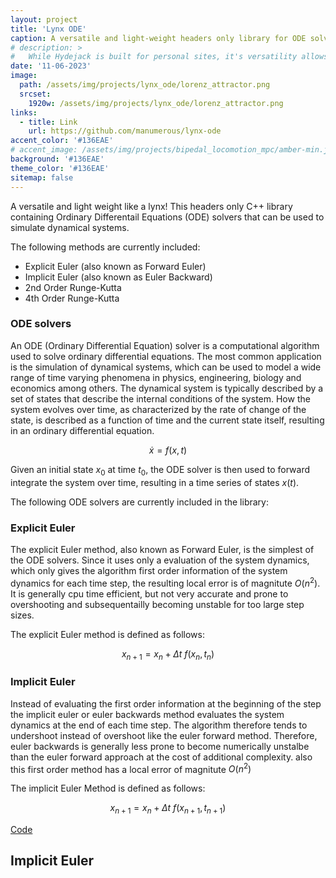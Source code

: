 ```yaml
---
layout: project
title: 'Lynx ODE'
caption: A versatile and light-weight headers only library for ODE solvers in C++
# description: >
#   While Hydejack is built for personal sites, it's versatility allows it to be used a product page as well.
date: '11-06-2023'
image: 
  path: /assets/img/projects/lynx_ode/lorenz_attractor.png
  srcset: 
    1920w: /assets/img/projects/lynx_ode/lorenz_attractor.png
links:
  - title: Link
    url: https://github.com/manumerous/lynx-ode
accent_color: '#136EAE'
# accent_image: /assets/img/projects/bipedal_locomotion_mpc/amber-min.jpg
background: '#136EAE'
theme_color: '#136EAE'
sitemap: false
---
```


A versatile and light weight like a lynx! This headers only C++ library containing Ordinary Differentail Equations (ODE) solvers that can be used to simulate dynamical systems.

The following methods are currently included:

- Explicit Euler (also known as Forward Euler)
- Implicit Euler (also known as Euler Backward)
- 2nd Order Runge-Kutta
- 4th Order Runge-Kutta

### ODE solvers

An ODE (Ordinary Differential Equation) solver is a computational algorithm used to solve ordinary differential equations. The most common application is the simulation of dynamical systems, which can be used to model a wide range of time varying phenomena in physics, engineering, biology and economics among others. The dynamical system is typically described by a set of states that describe the internal conditions of the system. How the system evolves over time, as characterized by the rate of change of the state, is described as a function of time and the current state itself, resulting in an ordinary differential equation.

$$ \dot{x} = f(x, t) $$

Given an initial state $x_0$ at time $t_0$, the ODE solver is then used to forward integrate the system over time, resulting in a time series of states $x(t)$.

The following ODE solvers are currently included in the library:

### Explicit Euler

The explicit Euler method, also known as Forward Euler, is the simplest of the ODE solvers. Since it uses only a evaluation of the system dynamics, which only gives the algorithm first order information of the system dynamics for each time step, the resulting local error is of magnitute $O(n^2)$. It is generally cpu time efficient, but not very accurate and prone to overshooting and subsequentailly becoming unstable for too large step sizes. 

The explicit Euler method is defined as follows:

$$ x_{n+1} = x_n + \Delta t \ f(x_n, t_n) $$

### Implicit Euler

Instead of evaluating the first order information at the beginning of the step the implicit euler or euler backwards method evaluates the system dynamics at the end of each time step. The algorithm therefore tends to undershoot instead of overshoot like the euler forward method. Therefore, euler backwards is generally less prone to become numerically unstalbe than the euler forward approach at the cost of additional complexity. also this first order method has a local error of magnitute $O(n^2)$

The implicit Euler Method is defined as follows: 

$$ x_{n+1} = x_n + \Delta t \ f(x_{n+1}, t_{n+1}) $$


<a href="https://github.com/manumerous/lynx-ode" class="btn btn-sm btn-primary mt1" target="_blank">
        Code
</a>

## Implicit Euler

